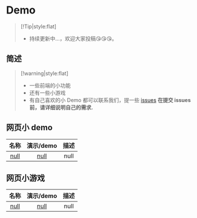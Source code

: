 # Demo

> [!Tip|style:flat]
> - 持续更新中...，欢迎大家投稿😘😘😘。

## 简述

> [!warning|style:flat]
> - 一些前端的小功能
> - 还有一些小游戏
> - 有自己喜欢的小 Demo 都可以联系我们，提一些 [issues](https://github.com/ChibaMai/docs-wiki/issues/) **在提交 issues 前，请详细说明自己的需求.**

## 网页小 demo

| 名称 |  演示/demo | 描述 |
| :---: | :---: | :---: |
| [null]() | [null]() | null |

## 网页小游戏

| 名称 | 演示/demo | 描述 |
| :---: | :---: | :---: |
| [null]() | [null]() | null |

